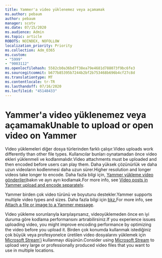 ```yaml
---
title: Yammer'a video yüklenemez veya açamamak
ms.author: pebaum
author: pebaum
manager: scotv
ms.date: 07/15/2020
ms.audience: Admin
ms.topic: article
ROBOTS: NOINDEX, NOFOLLOW
localization_priority: Priority
ms.collection: Adm_O365
ms.custom:
- "5999"
- "9003112"
ms.openlocfilehash: 5582cb0a36bd7f38ea79e4681d788073f9bc6fe3
ms.sourcegitcommit: b677b85395b7244b2bf2b753468b696b4cf27c8d
ms.translationtype: MT
ms.contentlocale: tr-TR
ms.lasthandoff: 07/16/2020
ms.locfileid: "45148433"
---
```

# <a name="unable-to-upload-or-open-video-on-yammer"></a><span data-ttu-id="1d234-102">Yammer'a video yüklenemez veya açamamak</span><span class="sxs-lookup"><span data-stu-id="1d234-102">Unable to upload or open video on Yammer</span></span>

<span data-ttu-id="1d234-103">Video yüklemeleri diğer dosya türlerinden farklı çalışır.</span><span class="sxs-lookup"><span data-stu-id="1d234-103">Video uploads work differently than other file types.</span></span> <span data-ttu-id="1d234-104">Kullanıcılar bunları oynatamadan önce video ekleri yüklenmeli ve kodlanmalıdır.</span><span class="sxs-lookup"><span data-stu-id="1d234-104">Video attachments must be uploaded and then encoded before users can play them.</span></span> <span data-ttu-id="1d234-105">Daha yüksek çözünürlük ve daha uzun videoların kodlenmesi daha uzun sürer.</span><span class="sxs-lookup"><span data-stu-id="1d234-105">Higher resolution and longer videos take longer to encode.</span></span> <span data-ttu-id="1d234-106">Daha fazla bilgi için, [Yammer yükleme video gönderileri](https://support.microsoft.com/office/video-posts-in-yammer-upload-and-encode-separately-5b3a348e-3a0a-4c4b-95b1-eabdf245ba25)bakın ve ayrı ayrı kodlamak.</span><span class="sxs-lookup"><span data-stu-id="1d234-106">For more info, see [Video posts in Yammer upload and encode separately](https://support.microsoft.com/office/video-posts-in-yammer-upload-and-encode-separately-5b3a348e-3a0a-4c4b-95b1-eabdf245ba25).</span></span>   

<span data-ttu-id="1d234-107">Yammer birden çok video türünü ve boyutunu destekler.</span><span class="sxs-lookup"><span data-stu-id="1d234-107">Yammer supports multiple video types and sizes.</span></span> <span data-ttu-id="1d234-108">Daha fazla bilgi için [bkz.](https://support.microsoft.com/office/attach-a-file-or-image-to-a-yammer-message-f576d4d1-ad66-4ce4-9c43-46cf75978dbf)</span><span class="sxs-lookup"><span data-stu-id="1d234-108">For more info, see [Attach a file or image to a Yammer message](https://support.microsoft.com/office/attach-a-file-or-image-to-a-yammer-message-f576d4d1-ad66-4ce4-9c43-46cf75978dbf).</span></span>   

<span data-ttu-id="1d234-109">Video yükleme sorunlarıyla karşılaşırsanız, videoyüklemeden önce en iyi duruma göre kodlama performansını artırabilirsiniz.</span><span class="sxs-lookup"><span data-stu-id="1d234-109">If you experience issues uploading video, you might improve encoding performance by optimizing the video before you upload it.</span></span> <span data-ttu-id="1d234-110">Birden çok konumda kullanmak istediğiniz çok büyük veya profesyonelce üretilen video dosyalarını yüklemek için [Microsoft Stream'i](https://docs.microsoft.com/stream/overview) kullanmayı düşünün.</span><span class="sxs-lookup"><span data-stu-id="1d234-110">Consider using [Microsoft Stream](https://docs.microsoft.com/stream/overview) to upload very large or professionally produced video files that you want to use in multiple locations.</span></span>
